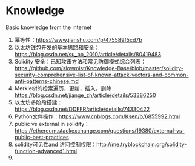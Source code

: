 # Knowledge
Basic knowledge from the internet
1. 幂等性：https://www.jianshu.com/p/475589f5cd7b
2. 以太坊钱包开发的基本思路和安全： https://blog.csdn.net/su_bo_2010/article/details/80419483
3. Solidity 安全：已知攻击方法和常见防御模式综合列表：https://github.com/slowmist/Knowledge-Base/blob/master/solidity-security-comprehensive-list-of-known-attack-vectors-and-common-anti-patterns-chinese.md
4. Merkle树的检索遍历，更新，插入，删除：https://blog.csdn.net/jiange_zh/article/details/53386250
5. 以太坊多阶段搭建：https://blog.csdn.net/DDFFR/article/details/74330422
6. Python文件操作：https://www.cnblogs.com/Ksen/p/6855992.html
7. public vs external in solidity：https://ethereum.stackexchange.com/questions/19380/external-vs-public-best-practices
8. solidity可见性and 访问控制权限：http://me.tryblockchain.org/solidity-function-advanced1.html
9. 

